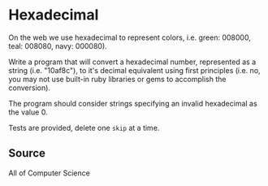 # Hexadecimal

On the web we use hexadecimal to represent colors, i.e. green: 008000, teal: 008080, navy: 000080).

Write a program that will convert a hexadecimal number, represented as a string (i.e. "10af8c"), to it's decimal equivalent using first principles (i.e. no, you may not use built-in ruby libraries or gems to accomplish the conversion).

The program should consider strings specifying an invalid hexadecimal as the value 0.

Tests are provided, delete one `skip` at a time.

## Source

All of Computer Science
